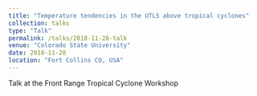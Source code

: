 ```yaml
---
title: "Temperature tendencies in the UTLS above tropical cyclones"
collection: talks
type: "Talk"
permalink: /talks/2018-11-28-talk
venue: "Colorado State University"
date: 2018-11-28
location: "Fort Collins CO, USA"
---
```


Talk at the Front Range Tropical Cyclone Workshop
